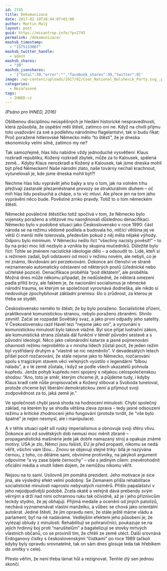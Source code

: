 ```yaml
---
id: 2745
title: Dekomunizace
date: 2017-02-10T10:44:07+01:00
author: Martin Malý
layout: post
guid: https://misantrop.info/?p=2745
permalink: /dekomunizace/
mashsb_timestamp:
  - "1575133007"
mashsb_twitter_handle:
  - adent
mashsb_shares:
  - "39"
mashsb_jsonshares:
  - '{"total":39,"error":"","facebook_shares":39,"twitter":0}'
image: /wp-content/uploads/2017/02/Coat_National_Bolshevik_Party.svg_.png
categories:
  - Nezařazené
tags:
  - IHNED.cz
---
```

<span style="font-weight: 400;"><em>(Psáno pro IHNED, 2016)</em></span>

<span style="font-weight: 400;">Oblíbenou disciplínou neúspěšných je hledání historické nespravedlnosti, která způsobila, že úspěšní měli štěstí, zatímco oni ne. Když na chvíli přijmu toto uvažování za své a podlehnu národnímu flagelantství, tak si budu říkat: Proč poražené hitlerovské Německo mělo “to štěstí”, že je dneska ekonomicky velmi silné, zatímco my ne?</span>

<span style="font-weight: 400;">Tak samozřejmě, hlas lidu nabídne vždy jednoduché vysvětlení: Klaus rozkradl republiku, Kožený rozkradl zbytek, může za to Kalousek, spálená země… Kdyby Klaus nerozkradl a Kožený a Kalousek, tak jsme dneska mohli být před Německem! Naše národní zlato, naše továrny nechali krachnout, vytunelovali je, kde jsme dneska mohli být?!</span>

<span style="font-weight: 400;">Nechme hlas lidu vyprávět jeho bajky a sny o tom, jak na volném trhu přežívají zastaralé přezaměstnané provozy se strukturálním dluhem &#8211; oč míň hlas lidu poslouchá a chápe, o to víc mluví. Ale přece jen na tom jeho vyprávění něco bude. Pověstné zrnko pravdy. Totiž to o tom německém štěstí.</span>

<span style="font-weight: 400;">Německé poválečné štěstíčko totiž spočívá v tom, že Německo bylo vojensky poraženo a vítězové mu naordinovali důslednou denacifikaci. Německo bylo v podobné situaci jako Československo v roce 1990: část národa se na režimu vědomě podílela a budovala ho, mlčící většina jej ve větší či menší míře tolerovala, především pokud z něj měla nějaké výhody. Odporu bylo minimum. V Německu nešlo říct “všechny nacisty pověsit!” &#8211; to by na práci moc lidí nezbylo a vznikla by skupina mučedníků. Důležité bylo říct: Tohle se jménem nacistické ideologie dělo &#8211; a odsoudit to. Lidé, kteří si s režimem zadali, byli odstaveni od moci v režimu novém, ale nebyli, co je mi známo, likvidováni ani perzekvováni. Dokonce ani členství ve straně neznamenalo automaticky odstavení od některých postů (úřednické nebo učitelské pozice). Denacifikace proběhla “pod diktátem”, ale proběhla. Možná dnes může někomu připadat, že nedůsledně, že některá omezení padla příliš brzy, ale faktem je, že nacionální socialismus je německé národní trauma, se kterým se společnost vyrovnává dodneška, ale nikdo si nedovoluje zpochybňovat základní premisu: šlo o zrůdnost, za kterou je třeba se stydět.</span>

<span style="font-weight: 400;">Československo nemělo to štěstí, že by bylo poraženo. Socialistické zřízení, praktikované komunistickou stranou, nebylo poraženo zbraněmi. Shnilo zevnitř. Začal se rozpadat Sovětský svaz, a jako první odpadly jeho satelity. V Československu razil Havel tezi “nejsme jako oni”, a vyrovnání s komunistickou minulostí bylo takové vlažné. Byl sice přijat lustrační zákon, ale komunistická strana zůstala dál funkční v téměř původní sestavě a s původní ideologií. Něco jako celonárodní katarze a jasné pojmenování ohavnosti režimu neproběhlo a v mnoha lidech zůstal pocit, že jeden režim byl vystřídaný druhým a “vlastně se nic nezměnilo”. V devadesátých letech přišel pocit rozčarování, že stále nejsme jako to Německo, rozčarování spolu s tragickým stavem věcí veřejných vyústilo v legendární “blbou náladu”, a v té země zůstala, i když se podle všech ukazatelů pohnula kupředu. Jenže pohyb kupředu není spojený s nějakou celospolečenskou shodou: “Ano, toto je směr, kterým chceme jít, a půjdeme tudy, i kdyby Klaus kradl celé nůše propisovaček a Kožený sliboval a Svoboda tuneloval, protože chceme být liberální demokratickou zemí a přijmout svoji zodpovědnost za to, jaká země je.”</span>

<span style="font-weight: 400;">Ve společnosti chybí jasná shoda na hodnocení minulosti. Chybí společný základ, na kterém by se shodla většina zleva zprava &#8211; tedy jasné odsouzení režimu a kritické zhodnocení jeho fungování (protože tvrdit, že “vše bylo špatné” je nejen nesmysl, ale i manipulace).</span>

<span style="font-weight: 400;">A v téhle situaci opět sílí ruský imperialismus a obnovuje svoji sféru vlivu. Dokonce ani od sovětských dob nemusí moc měnit zbraně &#8211; propagandistická mašinérie jede jak dobře namazaný stroj a opakuje známé motivy. USA je zlo, Němci jsou fašisti, EU je před propastí, nikomu se nedá věřit, všichni vám lžou… Znovu se objevují stejné triky: bílá je nazývána černou, z toho, co děláme sami, obviníme protivníky, na jakýkoli argument odpovíme “a vy zase bijete černochy” &#8211; vše s jediným cílem: znevěrohodnit oficiální média a vnutit lidem dojem, že nemůžou nikomu věřit.</span>

<span style="font-weight: 400;">Nejsou na to sami. Usilovně jim pomáhá prezident. Jeho motivace je sice jiná, ale výsledný efekt velmi podobný. Se Zemanem přišla rehabilitace socialistické minulosti naprosto nebývalých rozměrů. Přišlo papalášství v jeho nejodpudivější podobě. Zcela okatě a veřejně dává prebendy svým věrným a drží nad nimi ochrannou ruku tak očividně, až je i jeho příznivcům leckdy stydno, že jej obhajují. Přijímá medaile a ocenění od jiných patolizů, nechává vyznamenávat vlastní manželku, a vůbec se chová jako orientální autokrat. Jediné štěstí, že jím opravdu není, že stále ještě máme vládu a parlament, byť na ně nadáváme. Vedlejším efektem jeho působení je, že vylézají obludy z minulosti. Rehabilitují se pohraničníci, poukazuje se na jejich hrdinný boj proti “narušitelům” a bagatelizují se stovky mrtvých vlastních občanů, co se provinili tím, že chtěli ze země utéct. Další srovnává Erdoganovy čistky s československými “čistkami” po roce 1989 (ačkoli kdyby byly opravdu srovnatelné, tak on sám dnes glosuje leda tak hřebíkem do omítky v cele). </span>

<span style="font-weight: 400;">Přesto věřím, že není třeba lámat hůl a rezignovat. Tenhle zlý sen jednou skončí.</span>
